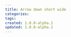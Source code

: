 ```yaml
---
title: Arrow down short wide
categories:
tags:
created: 1.0.0-alpha.1
updated: 1.0.0-alpha.1
---
```


